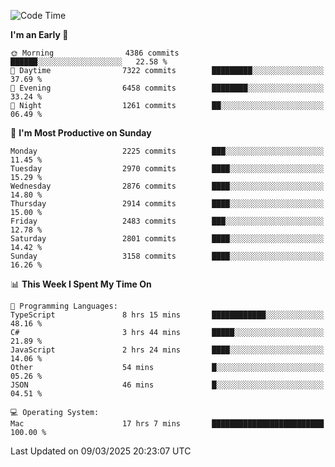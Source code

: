 <!--START_SECTION:waka-->
![Code Time](http://img.shields.io/badge/Code%20Time-4%2C894%20hrs%2048%20mins-blue)

**I'm an Early 🐤** 

```text
🌞 Morning                4386 commits        ██████░░░░░░░░░░░░░░░░░░░   22.58 % 
🌆 Daytime                7322 commits        █████████░░░░░░░░░░░░░░░░   37.69 % 
🌃 Evening                6458 commits        ████████░░░░░░░░░░░░░░░░░   33.24 % 
🌙 Night                  1261 commits        ██░░░░░░░░░░░░░░░░░░░░░░░   06.49 % 
```
📅 **I'm Most Productive on Sunday** 

```text
Monday                   2225 commits        ███░░░░░░░░░░░░░░░░░░░░░░   11.45 % 
Tuesday                  2970 commits        ████░░░░░░░░░░░░░░░░░░░░░   15.29 % 
Wednesday                2876 commits        ████░░░░░░░░░░░░░░░░░░░░░   14.80 % 
Thursday                 2914 commits        ████░░░░░░░░░░░░░░░░░░░░░   15.00 % 
Friday                   2483 commits        ███░░░░░░░░░░░░░░░░░░░░░░   12.78 % 
Saturday                 2801 commits        ████░░░░░░░░░░░░░░░░░░░░░   14.42 % 
Sunday                   3158 commits        ████░░░░░░░░░░░░░░░░░░░░░   16.26 % 
```


📊 **This Week I Spent My Time On** 

```text
💬 Programming Languages: 
TypeScript               8 hrs 15 mins       ████████████░░░░░░░░░░░░░   48.16 % 
C#                       3 hrs 44 mins       █████░░░░░░░░░░░░░░░░░░░░   21.89 % 
JavaScript               2 hrs 24 mins       ████░░░░░░░░░░░░░░░░░░░░░   14.06 % 
Other                    54 mins             █░░░░░░░░░░░░░░░░░░░░░░░░   05.26 % 
JSON                     46 mins             █░░░░░░░░░░░░░░░░░░░░░░░░   04.51 % 

💻 Operating System: 
Mac                      17 hrs 7 mins       █████████████████████████   100.00 % 
```


 Last Updated on 09/03/2025 20:23:07 UTC
<!--END_SECTION:waka-->
